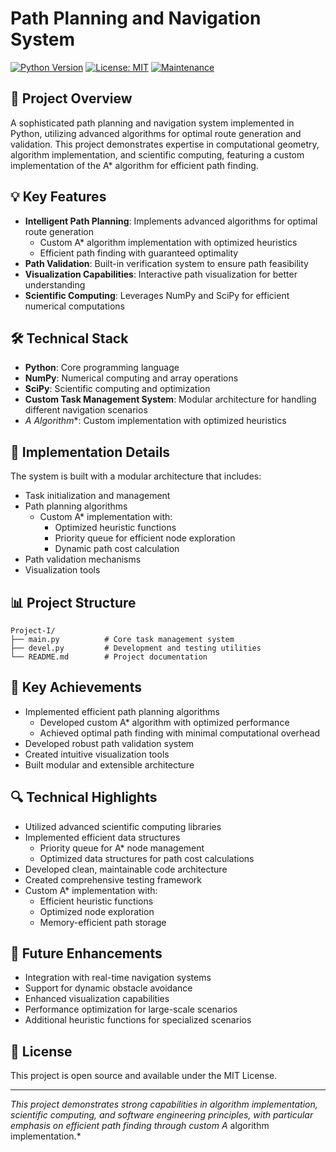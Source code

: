 # Path Planning and Navigation System

[![Python Version](https://img.shields.io/badge/python-3.8%2B-blue)](https://www.python.org/downloads/)
[![License: MIT](https://img.shields.io/badge/License-MIT-yellow.svg)](https://opensource.org/licenses/MIT)
[![Maintenance](https://img.shields.io/badge/Maintained%3F-yes-green.svg)](https://github.com/YOUR_USERNAME/YOUR_REPO_NAME/graphs/commit-activity)

## 🚀 Project Overview
A sophisticated path planning and navigation system implemented in Python, utilizing advanced algorithms for optimal route generation and validation. This project demonstrates expertise in computational geometry, algorithm implementation, and scientific computing, featuring a custom implementation of the A* algorithm for efficient path finding.

## 💡 Key Features
- **Intelligent Path Planning**: Implements advanced algorithms for optimal route generation
  - Custom A* algorithm implementation with optimized heuristics
  - Efficient path finding with guaranteed optimality
- **Path Validation**: Built-in verification system to ensure path feasibility
- **Visualization Capabilities**: Interactive path visualization for better understanding
- **Scientific Computing**: Leverages NumPy and SciPy for efficient numerical computations

## 🛠️ Technical Stack
- **Python**: Core programming language
- **NumPy**: Numerical computing and array operations
- **SciPy**: Scientific computing and optimization
- **Custom Task Management System**: Modular architecture for handling different navigation scenarios
- **A* Algorithm**: Custom implementation with optimized heuristics

## 🔧 Implementation Details
The system is built with a modular architecture that includes:
- Task initialization and management
- Path planning algorithms
  - Custom A* implementation with:
    - Optimized heuristic functions
    - Priority queue for efficient node exploration
    - Dynamic path cost calculation
- Path validation mechanisms
- Visualization tools

## 📊 Project Structure
```
Project-I/
├── main.py          # Core task management system
├── devel.py         # Development and testing utilities
└── README.md        # Project documentation
```

## 🎯 Key Achievements
- Implemented efficient path planning algorithms
  - Developed custom A* algorithm with optimized performance
  - Achieved optimal path finding with minimal computational overhead
- Developed robust path validation system
- Created intuitive visualization tools
- Built modular and extensible architecture

## 🔍 Technical Highlights
- Utilized advanced scientific computing libraries
- Implemented efficient data structures
  - Priority queue for A* node management
  - Optimized data structures for path cost calculations
- Developed clean, maintainable code architecture
- Created comprehensive testing framework
- Custom A* implementation with:
  - Efficient heuristic functions
  - Optimized node exploration
  - Memory-efficient path storage

## 🚀 Future Enhancements
- Integration with real-time navigation systems
- Support for dynamic obstacle avoidance
- Enhanced visualization capabilities
- Performance optimization for large-scale scenarios
- Additional heuristic functions for specialized scenarios

## 📝 License
This project is open source and available under the MIT License.

---
*This project demonstrates strong capabilities in algorithm implementation, scientific computing, and software engineering principles, with particular emphasis on efficient path finding through custom A* algorithm implementation.*
